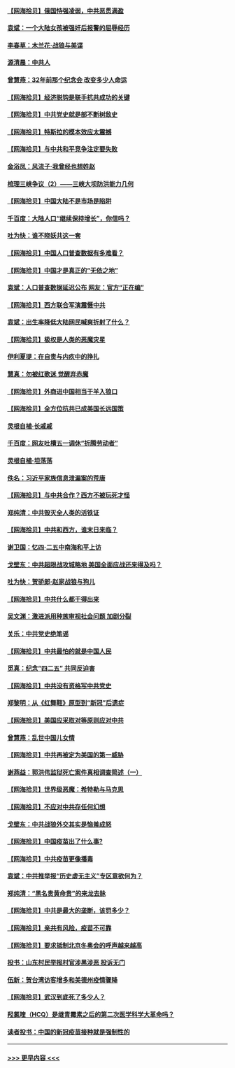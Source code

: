 #### [【网海拾贝】俄国恃强凌弱，中共恶贯满盈](../pages/nsc993/n12936626.md?t=05110502) 
#### [袁斌：一个大陆女孩被强奸后报警的屈辱经历](../pages/nsc993/n12936547.md?t=05110502) 
#### [李春草：木兰花·战狼与美谍](../pages/nsc993/n12935995.md?t=05110502) 
#### [源清晨：中共人](../pages/nsc993/n12935589.md?t=05110502) 
#### [曾慧燕：32年前那个纪念会 改变多少人命运](../pages/nsc993/n12934233.md?t=05110502) 
#### [【网海拾贝】经济脱钩是联手抗共成功的关键](../pages/nsc993/n12934176.md?t=05110502) 
#### [【网海拾贝】中共党史就是部不断树敌史](../pages/nsc993/n12932844.md?t=05110502) 
#### [【网海拾贝】特斯拉的模本效应太震撼](../pages/nsc993/n12925626.md?t=05110502) 
#### [【网海拾贝】与中共和平竞争注定要失败](../pages/nsc993/n12923326.md?t=05110502) 
#### [金浴凤：风流子‧我曾经也想姓赵](../pages/nsc993/n12920911.md?t=05110502) 
#### [梳理三峡争议（2）——三峡大坝防洪能力几何](../pages/nsc993/n12920173.md?t=05110502) 
#### [【网海拾贝】中国大陆不是市场是陷阱](../pages/nsc993/n12920143.md?t=05110502) 
#### [千百度：大陆人口“继续保持增长”，你信吗？](../pages/nsc993/n12918946.md?t=05110502) 
#### [吐为快：谁不晓妖共这一套](../pages/nsc993/n12918941.md?t=05110502) 
#### [【网海拾贝】中国人口普查数据有多难看？](../pages/nsc993/n12917822.md?t=05110502) 
#### [【网海拾贝】中国才是真正的“无依之地”](../pages/nsc993/n12915845.md?t=05110502) 
#### [袁斌：人口普查数据延迟公布 网友：官方“正在编”](../pages/nsc993/n12915748.md?t=05110502) 
#### [【网海拾贝】西方联合军演震慑中共](../pages/nsc993/n12913466.md?t=05110502) 
#### [袁斌：出生率降低大陆网民喊爽折射了什么？](../pages/nsc993/n12913365.md?t=05110502) 
#### [【网海拾贝】极权是人类的恶魔灾星](../pages/nsc993/n12910697.md?t=05110502) 
#### [伊利夏提：在自责与内疚中的挣扎](../pages/nsc993/n12910493.md?t=05110502) 
#### [慧真：勿被红歌迷 觉醒弃赤魔](../pages/nsc993/n12910485.md?t=05110502) 
#### [【网海拾贝】外商进中国相当于羊入狼口](../pages/nsc993/n12908274.md?t=05110502) 
#### [【网海拾贝】全方位抗共已成美国长远国策](../pages/nsc993/n12906878.md?t=05110502) 
#### [灵根自植‧长戚戚](../pages/nsc993/n12905585.md?t=05110502) 
#### [千百度：网友吐槽五一调休“折腾劳动者”](../pages/nsc993/n12905934.md?t=05110502) 
#### [灵根自植‧坦荡荡](../pages/nsc993/n12905562.md?t=05110502) 
#### [佚名：习近平家族信息泄漏案的荒唐](../pages/nsc993/n12904705.md?t=05110502) 
#### [【网海拾贝】与中共合作？西方不被玩死才怪](../pages/nsc993/n12903873.md?t=05110502) 
#### [郑纯清：中共毁灭全人类的活铁证](../pages/nsc993/n12903785.md?t=05110502) 
#### [【网海拾贝】中共和西方，谁末日来临？](../pages/nsc993/n12903482.md?t=05110502) 
#### [谢卫国：忆四‧二五中南海和平上访](../pages/nsc993/n12902192.md?t=05110502) 
#### [戈壁东：中共超限战攻城略地 美国全面应战还来得及吗？](../pages/nsc993/n12902297.md?t=05110502) 
#### [吐为快：贺骄郎‧赵家战狼与狗儿](../pages/nsc993/n12902280.md?t=05110502) 
#### [【网海拾贝】中共什么都干得出来](../pages/nsc993/n12897500.md?t=05110502) 
#### [吴文渊：激进派用种族审视社会问题 加剧分裂](../pages/nsc993/n12893881.md?t=05110502) 
#### [关乐：中共党史绝笔谣](../pages/nsc993/n12897270.md?t=05110502) 
#### [【网海拾贝】中共最怕的就是中国人民](../pages/nsc993/n12894705.md?t=05110502) 
#### [觅真：纪念“四二五” 共同反迫害](../pages/nsc993/n12894553.md?t=05110502) 
#### [【网海拾贝】中共没有资格写中共党史](../pages/nsc993/n12892231.md?t=05110502) 
#### [郑黎明：从《红舞鞋》原型到“新冠”后遗症](../pages/nsc993/n12890469.md?t=05110502) 
#### [【网海拾贝】美国应采取对等原则应对中共](../pages/nsc993/n12889176.md?t=05110502) 
#### [曾慧燕：乱世中国儿女情](../pages/nsc993/n12887931.md?t=05110502) 
#### [【网海拾贝】中共再被定为美国的第一威胁](../pages/nsc993/n12887580.md?t=05110502) 
#### [谢燕益：郭洪伟监狱死亡案件真相调查简述（一）](../pages/nsc993/n12885648.md?t=05110502) 
#### [【网海拾贝】世界级恶魔：希特勒与马克思](../pages/nsc993/n12884062.md?t=05110502) 
#### [【网海拾贝】不应对中共存任何幻想](../pages/nsc993/n12881460.md?t=05110502) 
#### [戈壁东：中共战狼外交其实是恼羞成怒](../pages/nsc993/n12880392.md?t=05110502) 
#### [【网海拾贝】中国疫苗出了什么事?](../pages/nsc993/n12879124.md?t=05110502) 
#### [【网海拾贝】中共疫苗更像播毒](../pages/nsc993/n12876631.md?t=05110502) 
#### [袁斌：中共推举报“历史虚无主义”专区意欲何为？](../pages/nsc993/n12876530.md?t=05110502) 
#### [郑纯清：“黑名贵黄命贵”的来龙去脉](../pages/nsc993/n12875589.md?t=05110502) 
#### [【网海拾贝】中共是最大的垄断，该罚多少？](../pages/nsc993/n12874006.md?t=05110502) 
#### [【网海拾贝】亲共有风险，疫苗不可靠](../pages/nsc993/n12872224.md?t=05110502) 
#### [【网海拾贝】要求抵制北京冬奥会的呼声越来越高](../pages/nsc993/n12868962.md?t=05110502) 
#### [投书：山东村民举报村官涉黑涉恶 投诉无门](../pages/nsc993/n12869726.md?t=05110502) 
#### [伍新：贺台湾访客增多和美德州疫情骤降](../pages/nsc993/n12865651.md?t=05110502) 
#### [【网海拾贝】武汉到底死了多少人？](../pages/nsc993/n12863707.md?t=05110502) 
#### [羟氯喹（HCQ）是继青霉素之后的第二次医学科学大革命吗？](../pages/nsc993/n12638564.md?t=05110502) 
#### [读者投书：中国的新冠疫苗接种就是强制性的](../pages/nsc993/n12859932.md?t=05110502) 

----
#### [ >>> 更早内容 <<< ](../indexes/nsc993-earlier.md)
